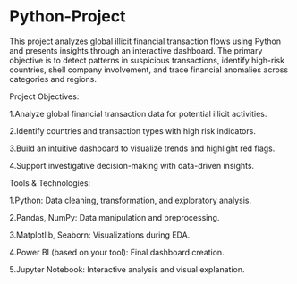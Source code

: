 # Python-Project
This project analyzes global illicit financial transaction flows using Python and presents insights through an interactive dashboard. The primary objective is to detect patterns in suspicious transactions, identify high-risk countries, shell company involvement, and trace financial anomalies across categories and regions.

Project Objectives: 

1.Analyze global financial transaction data for potential illicit activities.

2.Identify countries and transaction types with high risk indicators.

3.Build an intuitive dashboard to visualize trends and highlight red flags.

4.Support investigative decision-making with data-driven insights.

 Tools & Technologies: 
 
1.Python: Data cleaning, transformation, and exploratory analysis.

2.Pandas, NumPy: Data manipulation and preprocessing.

3.Matplotlib, Seaborn: Visualizations during EDA.

4.Power BI (based on your tool): Final dashboard creation.

5.Jupyter Notebook: Interactive analysis and visual explanation.

